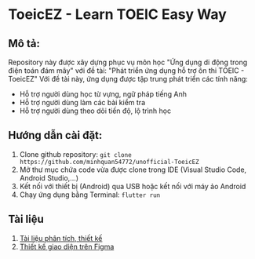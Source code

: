# ToeicEZ - Learn TOEIC Easy Way

## Mô tả:
Repository này được xây dựng phục vụ môn học "Ứng dụng di động trong điện toán đám mây" với đề tài: "Phát triển ứng dụng hỗ trợ ôn thi TOEIC - ToeicEZ"
Với đề tài này, ứng dụng được tập trung phát triển các tính năng:
* Hỗ trợ người dùng học từ vựng, ngữ pháp tiếng Anh
* Hỗ trợ người dùng làm các bài kiểm tra
* Hỗ trợ người dùng theo dõi tiến độ, lộ trình học


## Hướng dẫn cài đặt:
1. Clone github repository:
```git clone https://github.com/minhquan54772/unofficial-ToeicEZ```
3. Mở thư mục chứa code vừa được clone trong IDE (Visual Studio Code, Android Studio,...)
4. Kết nối với thiết bị (Android) qua USB hoặc kết nối với máy ảo Android
5. Chạy ứng dụng bằng Terminal: `flutter run`

## Tài liệu
1. [Tài liệu phân tích, thiết kế](https://docs.google.com/document/d/1rgT0LNS6weos-kMgE6L87oOJAm5OxpqmQBvekzk8Wyg/edit?fbclid=IwAR0TGqYCfvDBBwujKxt9o57Rbf4ZvvdM8tnfqcKIV-7VhYL_i16p1AoIWhA#)
2. [Thiết kế giao diện trên Figma](https://www.figma.com/file/JnrWjDCzI3gj3ILkW4c529/ToeicEZ?node-id=0%3A1)
